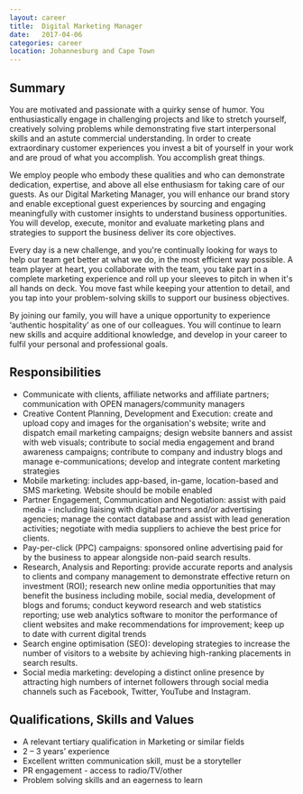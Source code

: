```yaml
---
layout: career
title:  Digital Marketing Manager
date:   2017-04-06
categories: career
location: Johannesburg and Cape Town
---
```


## Summary

You are motivated and passionate with a quirky sense of humor. You enthusiastically engage in challenging projects and like to stretch yourself, creatively solving problems while demonstrating five start interpersonal skills and an astute commercial understanding. In order to create extraordinary customer experiences you invest a bit of yourself in your work and are proud of what you accomplish. You accomplish great things.

We employ people who embody these qualities and who can demonstrate dedication, expertise, and above all else enthusiasm for taking care of our guests. As our Digital Marketing Manager, you will enhance our brand story and enable exceptional guest experiences by sourcing and engaging meaningfully with customer insights to understand business opportunities. You will develop, execute, monitor and evaluate marketing plans and strategies to support the business deliver its core objectives. 

Every day is a new challenge, and you're continually looking for ways to help our team get better at what we do, in the most efficient way possible. A team player at heart, you collaborate with the team, you take part in a complete marketing experience and roll up your sleeves to pitch in when it's all hands on deck. You move fast while keeping your attention to detail, and you tap into your problem-solving skills to support our business objectives. 

By joining our family, you will have a unique opportunity to experience ‘authentic hospitality’ as one of our colleagues. You will continue to learn new skills and acquire additional knowledge, and develop in your career to fulfil your personal and professional goals.

## Responsibilities

* Communicate with clients, affiliate networks and affiliate partners; communication with OPEN managers/community managers
* Creative Content Planning, Development and Execution: create and upload copy and images for the organisation's website; write and dispatch email marketing campaigns; design website banners and assist with web visuals; contribute to social media engagement and brand awareness campaigns; contribute to company and industry blogs and manage e-communications; develop and integrate content marketing strategies
* Mobile marketing: includes app-based, in-game, location-based and SMS marketing. Website should be mobile enabled
* Partner Engagement, Communication and Negotiation:  assist with paid media - including liaising with digital partners and/or advertising agencies; manage the contact database and assist with lead generation activities; negotiate with media suppliers to achieve the best price for clients.
* Pay-per-click (PPC) campaigns: sponsored online advertising paid for by the business to appear alongside non-paid search results.
* Research, Analysis and Reporting: provide accurate reports and analysis to clients and company management to demonstrate effective return on investment (ROI); research new online media opportunities that may benefit the business including mobile, social media, development of blogs and forums; conduct keyword research and web statistics reporting; use web analytics software to monitor the performance of client websites and make recommendations for improvement; keep up to date with current digital trends
* Search engine optimisation (SEO): developing strategies to increase the number of visitors to a website by achieving high-ranking placements in search results.
* Social media marketing: developing a distinct online presence by attracting high numbers of internet followers through social media channels such as Facebook, Twitter, YouTube and Instagram.

## Qualifications, Skills and Values

* A relevant tertiary qualification in Marketing or similar fields
* 2 – 3 years’ experience
* Excellent written communication skill, must be a storyteller
* PR engagement - access to radio/TV/other 
* Problem solving skills and an eagerness to learn